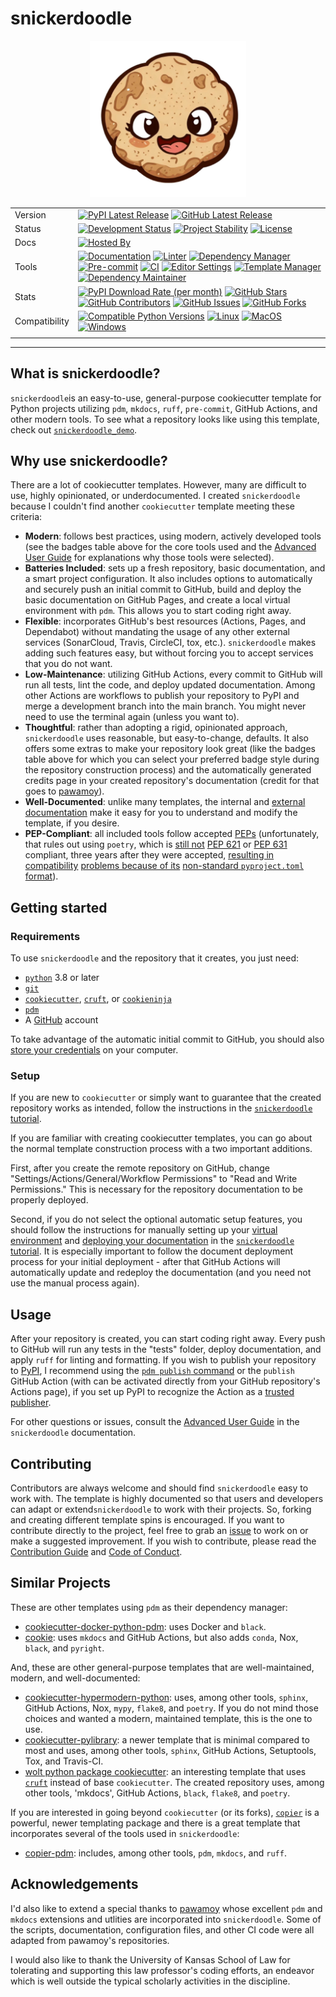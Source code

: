 # snickerdoodle

<p align="center">
<img src="https://github.com/WithPrecedent/snickerdoodle/blob/main/docs/img/snickerdoodle.png?raw=true" alt="snickerdoodle cookie logo" style="width:250px;"/>
</p>

| | |
| --- | --- |
| Version | [![PyPI Latest Release](https://img.shields.io/pypi/v/snickerdoodle.svg?style=for-the-badge&color=steelblue&label=PyPI&logo=PyPI&logoColor=yellow)](https://pypi.org/project/snickerdoodle/) [![GitHub Latest Release](https://img.shields.io/github/v/tag/WithPrecedent/snickerdoodle?style=for-the-badge&color=navy&label=Release&logo=github)](https://github.com/WithPrecedent/snickerdoodle/releases)
| Status | [![Development Status](https://img.shields.io/badge/Development-Active-seagreen?style=for-the-badge&logo=git)](https://www.repostatus.org/#active) [![Project Stability](https://img.shields.io/badge/Stability-Beta-seagreen?style=for-the-badge&logo=git)](https://www.repostatus.org/#active) [![License](https://img.shields.io/badge/License-Apache_2.0-blue.svg?style=for-the-badge&color=firebrick&logo=apache)](https://opensource.org/licenses/Apache-2.0)
| Docs | [![Hosted By](https://img.shields.io/badge/hosted_by-GitHub_Pages-blue?style=for-the-badge&color=navy&logo=github)](https://withprecedent.github.io/snickerdoodle)
| Tools | [![Documentation](https://img.shields.io/badge/MkDocs-magenta?style=for-the-badge&color=deepskyblue&logo=markdown&labelColor=gray)](https://squidfunk.github.io/mkdocs-material/) [![Linter](https://img.shields.io/endpoint?style=for-the-badge&url=https://raw.githubusercontent.com/charliermarsh/Ruff/main/assets/badge/v2.json)](https://github.com/astral-sh/Ruff) [![Dependency Manager](https://img.shields.io/badge/PDM-mediumpurple?style=for-the-badge&logo=affinity&labelColor=gray)](https://PDM.fming.dev) [![Pre-commit](https://img.shields.io/badge/pre--commit-darkolivegreen?style=for-the-badge&logo=pre-commit&logoColor=white&labelColor=gray)](https://github.com/TezRomacH/python-package-template/blob/master/.pre-commit-config.yaml) [![CI](https://img.shields.io/badge/GitHub_Actions-navy?style=for-the-badge&logo=githubactions&labelColor=gray&logoColor=white)](https://github.com/features/actions) [![Editor Settings](https://img.shields.io/badge/Editor_Config-paleturquoise?style=for-the-badge&logo=editorconfig&labelColor=gray)](https://editorconfig.org/) [![Template Manager](https://img.shields.io/badge/Cookiecutter-bisque?style=for-the-badge&logo=cookiecutter&labelColor=gray)](https://www.cookiecutter.io/) [![Dependency Maintainer](https://img.shields.io/badge/dependabot-navy?style=for-the-badge&logo=dependabot&logoColor=white&labelColor=gray)](https://github.com/dependabot)
| Stats | [![PyPI Download Rate (per month)](https://img.shields.io/pypi/dm/snickerdoodle?style=for-the-badge&color=steelblue&label=Downloads%20💾&logo=pypi&logoColor=yellow)](https://pypi.org/project/snickerdoodle) [![GitHub Stars](https://img.shields.io/github/stars/withprecedent/snickerdoodle?style=for-the-badge&color=navy&label=Stars%20⭐&logo=github)](https://github.com/withprecedent/snickerdoodle/stargazers) [![GitHub Contributors](https://img.shields.io/github/contributors/withprecedent/snickerdoodle?style=for-the-badge&color=navy&label=Contributors%20🙋&logo=github)](https://github.com/withprecedent/snickerdoodle/graphs/contributors) [![GitHub Issues](https://img.shields.io/github/issues/withprecedent/snickerdoodle?style=for-the-badge&color=navy&label=Issues%20📘&logo=github)](https://github.com/withprecedent/snickerdoodle/graphs/contributors) [![GitHub Forks](https://img.shields.io/github/forks/withprecedent/snickerdoodle?style=for-the-badge&color=navy&label=Forks%20🍴&logo=github)](https://github.com/withprecedent/snickerdoodle/forks)
| Compatibility | [![Compatible Python Versions](https://img.shields.io/pypi/pyversions/snickerdoodle?style=for-the-badge&color=steelblue&label=Python&logo=python&logoColor=yellow)](https://pypi.python.org/pypi/snickerdoodle/) [![Linux](https://img.shields.io/badge/Linux-lightseagreen?style=for-the-badge&logo=linux&labelColor=gray&logoColor=white)](https://www.linux.org/) [![MacOS](https://img.shields.io/badge/MacOS-snow?style=for-the-badge&logo=apple&labelColor=gray)](https://www.apple.com/macos/) [![Windows](https://img.shields.io/badge/windows-blue?style=for-the-badge&logo=Windows&labelColor=gray&color=orangered)](https://www.microsoft.com/en-us/windows?r=1)
| | |

-----

## What is snickerdoodle?

`snickerdoodle`is an easy-to-use, general-purpose cookiecutter template for
Python projects utilizing `pdm`, `mkdocs`, `ruff`, `pre-commit`, GitHub Actions,
and other modern tools. To see what a repository looks like using this template,
check out
[`snickerdoodle_demo`](https://github.com/withprecedent/snickerdoodle_demo).

## Why use snickerdoodle?

There are a lot of cookiecutter templates. However, many are difficult to use,
highly opinionated, or underdocumented. I created `snickerdoodle` because I couldn't
find another `cookiecutter` template meeting these criteria:

* **Modern**: follows best practices, using modern, actively developed tools
  (see the badges table above for the core tools used and the [Advanced User
  Guide](https://withprecedent.github.io/snickerdoodle/advanced/#core-components)
  for explanations why those tools were selected).
* **Batteries Included**: sets up a fresh repository, basic
  documentation, and a smart project configuration. It also includes options to
  automatically and securely push an initial commit to GitHub, build and deploy
  the basic documentation on GitHub Pages, and create a local virtual
  environment with `pdm`. This allows you to start coding right away.
* **Flexible**: incorporates GitHub's best resources (Actions, Pages, and
  Dependabot) without mandating the usage of any other external services
  (SonarCloud, Travis, CircleCI, tox, etc.). `snickerdoodle` makes adding such features easy, but without
  forcing you to accept services that you do not want.
* **Low-Maintenance**: utilizing GitHub Actions, every commit to GitHub will run all
  tests, lint the code, and deploy updated documentation. Among other Actions are
  workflows to publish your repository to PyPI and merge a development branch
  into the main branch. You might never need to use the terminal again (unless
  you want to).
* **Thoughtful**: rather than adopting a rigid, opinionated approach,
  `snickerdoodle` uses reasonable, but easy-to-change, defaults. It also
  offers some extras to make your repository look great (like the
  badges table above for which you can select your preferred badge style during
  the repository construction process) and the automatically
  generated credits page in your created repository's documentation (credit for
  that goes to [pawamoy](https://github.com/pawamoy)).
* **Well-Documented**: unlike many templates, the internal and [external
  documentation](https://withprecedent.github.io/snickerdoodle) make it easy for you to understand and modify the
  template, if you desire.
* **PEP-Compliant**: all included tools follow accepted
  [PEPs](https://peps.python.org/pep-0001/) (unfortunately, that rules out using
  `poetry`, which is [still not](https://github.com/python-poetry/roadmap/issues/3) [PEP 621](https://peps.python.org/pep-0621/) or
  [PEP 631](https://peps.python.org/pep-0631/)
  compliant, three years after they were accepted,
  [resulting in compatibility](https://github.com/python-poetry/poetry/issues/496)
  [problems because of its](https://github.com/python-poetry/poetry/issues/3332)
  [non-standard `pyproject.toml` format](https://github.com/python-poetry/poetry/issues/8415)).

## Getting started

### Requirements

To use `snickerdoodle` and the repository that it creates, you just need:
* [`python`](https://www.python.org/) 3.8 or later
* [`git`](https://git-scm.com/)
* [`cookiecutter`](https://www.cookiecutter.io/),
  [`cruft`](https://github.com/cruft/cruft), or
  [`cookieninja`](https://github.com/cookieninja-generator/cookieninja)
* [`pdm`](https://pdm.fming.dev/latest/)
* A [GitHub](https://github.com/) account
  
To take advantage of the automatic initial commit to GitHub,
you should also [store your credentials](https://docs.github.com/en/get-started/quickstart/set-up-git) on
your computer.

### Setup

If you are new to `cookiecutter` or simply want to guarantee that the created repository works as intended, follow the instructions in the [`snickerdoodle` tutorial](https://withprecedent.github.io/snickerdoodle/tutorial/).

If you are familiar with creating cookiecutter templates, you can go about the
normal template construction process with a two important additions. 

First,
after you create the remote repository on GitHub, change
"Settings/Actions/General/Workflow Permissions" to "Read and Write Permissions."
This is necessary for the repository documentation to be properly deployed.  

Second, if you do not select the optional
automatic setup features, you should follow the instructions
for manually setting up your [virtual
environment](https://withprecedent.github.io/snickerdoodle/tutorial/#Create-Virtual-Environment)
and [deploying your
documentation](https://withprecedent.github.io/snickerdoodle/tutorial/#Deploy-Documentation)
in the [`snickerdoodle`
tutorial](https://withprecedent.github.io/snickerdoodle/tutorial/). It is
especially important to follow the document deployment process for your initial deployment - after that GitHub Actions will automatically update and redeploy the
documentation (and you need not use the manual process again).

## Usage

After your repository is created, you can start coding right away. Every push to GitHub will run any tests in the "tests" folder,
deploy documentation, and apply `ruff` for linting and formatting. If you wish to publish your repository
to [PyPI](https://pypi.org), I recommend using the [`pdm publish`
command](https://pdm.fming.dev/latest/usage/publish/) or the `publish` GitHub
Action (with can be activated directly from your GitHub repository's Actions
page), if you set up PyPI to recognize the Action as a [trusted
publisher](https://docs.pypi.org/trusted-publishers/adding-a-publisher/).

For
other questions or issues, consult the [Advanced User
  Guide](https://withprecedent.github.io/snickerdoodle/advanced/) in the
  `snickerdoodle` documentation.

## Contributing

Contributors are always welcome and should find `snickerdoodle` easy to work
with. The template is highly documented so that users and developers can adapt
or extend`snickerdoodle` to work with their projects. So, forking and creating
different template spins is encouraged. If you want to contribute directly to
the project, feel free to grab an [issue](https://github.com/WithPrecedent/snickerdoodle/issues) to work on
or make a suggested improvement. If you wish to contribute, please read the
[Contribution Guide](./contributing.md) and [Code of
Conduct](./code_of_conduct.md).

## Similar Projects

These are other templates using `pdm` as their dependency manager:

* [cookiecutter-docker-python-pdm](https://github.com/mnako/cookiecutter-docker-python-pdm): uses Docker and `black`.
* [cookie](https://github.com/chris-santiago/cookie): uses `mkdocs` and GitHub Actions, but also adds `conda`, Nox, `black`, and `pyright`.

And, these are other general-purpose templates that are well-maintained, modern, and well-documented:

* [cookiecutter-hypermodern-python](https://github.com/cjolowicz/cookiecutter-hypermodern-python): uses, among other tools, `sphinx`, GitHub Actions, Nox, `mypy`, `flake8`, and `poetry`. If you do not mind those choices and wanted a modern, maintained template, this is the one to use.
* [cookiecutter-pylibrary](https://github.com/ionelmc/cookiecutter-pylibrary): a newer template that is minimal compared to most and uses, among other tools, `sphinx`, GitHub Actions, Setuptools, Tox, and Travis-CI.
* [wolt python package cookiecutter](https://github.com/woltapp/wolt-python-package-cookiecutter): an interesting template that uses [`cruft`](https://github.com/cruft/cruft) instead of base `cookiecutter`. The created repository uses, among other tools, 'mkdocs', GitHub Actions, `black`, `flake8`, and `poetry`.

If you are interested in going beyond `cookiecutter` (or its forks),
[`copier`](https://github.com/copier-org/copier) is a powerful, newer templating package
and there is a great template that incorporates
several of the tools used in `snickerdoodle`:

* [copier-pdm](https://github.com/pdm-project/copier-pdm): includes, among other
 tools, `pdm`,
  `mkdocs`, and `ruff`.

## Acknowledgements

I'd also like to extend a special thanks to [pawamoy](https://github.com/pawamoy) whose excellent `pdm` and `mkdocs` extensions and utlities are incorporated into `snickerdoodle`. Some of the scripts, documentation, configuration files, and other CI code were all adapted from pawamoy's repositories.

I would also like to thank the University of Kansas School of Law for tolerating and supporting this law professor's coding efforts, an endeavor which is well outside the typical scholarly activities in the discipline.
